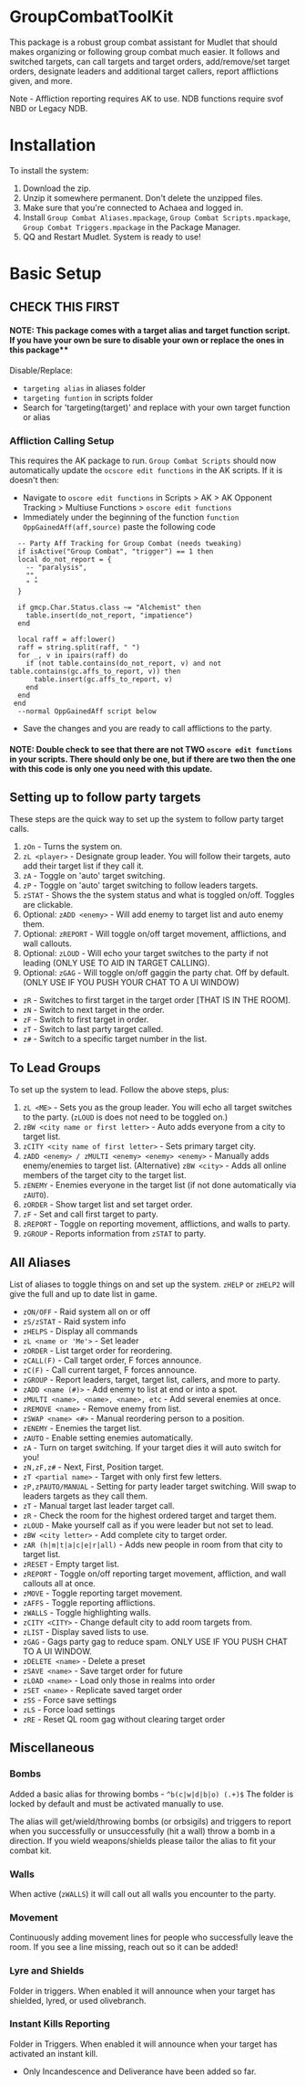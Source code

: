 # GroupCombatToolKit

This package is a robust group combat assistant for Mudlet that should makes organizing or following group combat much easier. It follows and switched targets, can call targets and target orders, add/remove/set target orders, designate leaders and additional target callers, report afflictions given, and more. 

Note - Affliction reporting requires AK to use. NDB functions require svof NBD or Legacy NDB.

# Installation

To install the system: 

1. Download the zip.
2. Unzip it somewhere permanent. Don't delete the unzipped files.
3. Make sure that you're connected to Achaea and logged in.
4. Install `Group Combat Aliases.mpackage`, `Group Combat Scripts.mpackage`, `Group Combat Triggers.mpackage` in the Package Manager.
5. QQ and Restart Mudlet. System is ready to use!

# Basic Setup

## CHECK THIS FIRST
#### NOTE: This package comes with a target alias and target function script. If you have your own be sure to disable your own or replace the ones in this package**
Disable/Replace:
- `targeting alias` in aliases folder
- `targeting funtion` in scripts folder
- Search for 'targeting(target)' and replace with your own target function or alias

### Affliction Calling Setup
This requires the AK package to run. `Group Combat Scripts` should now automatically update the `ocscore edit functions` in the AK scripts. If it is doesn't then:
- Navigate to `oscore edit functions` in Scripts > AK > AK Opponent Tracking > Multiuse Functions > `oscore edit functions`
- Immediately under the beginning of the function `function OppGainedAff(aff,source)` paste the following code
```
  -- Party Aff Tracking for Group Combat (needs tweaking)
  if isActive("Group Combat", "trigger") == 1 then
  local do_not_report = {
    -- "paralysis",
    "",
    " "
  }

  if gmcp.Char.Status.class ~= "Alchemist" then
    table.insert(do_not_report, "impatience")
  end
  
  local raff = aff:lower()
  raff = string.split(raff, " ")
  for _, v in ipairs(raff) do
    if (not table.contains(do_not_report, v) and not table.contains(gc.affs_to_report, v)) then
      table.insert(gc.affs_to_report, v)
    end
  end
 end
  --normal OppGainedAff script below
```
- Save the changes and you are ready to call afflictions to the party.
#### NOTE: Double check to see that there are not TWO `oscore edit functions` in your scripts. There should only be one, but if there are two then the one with this code  is only one you need with this update.



## Setting up to follow party targets
These steps are the quick way to set up the system to follow party target calls.

1. `zOn` - Turns the system on.
2. `zL <player>` - Designate group leader. You will follow their targets, auto add their target list if they call it.
3. `zA` - Toggle on 'auto' target switching.
4. `zP` - Toggle on 'auto' target switching to follow leaders targets.
5. `zSTAT` - Shows the the system status and what is toggled on/off. Toggles are clickable.
6.  Optional: `zADD <enemy>` - Will add enemy to target list and auto enemy them.
7.  Optional: `zREPORT` - Will toggle on/off target movement, afflictions, and wall callouts.
8.  Optional: `zLOUD` - Will echo your target switches to the party if not leading (ONLY USE TO AID IN TARGET CALLING).
9.  Optional: `zGAG` - Will toggle on/off gaggin the party chat. Off by default. (ONLY USE IF YOU PUSH YOUR CHAT TO A UI WINDOW)

- `zR` - Switches to first target in the target order [THAT IS IN THE ROOM].
- `zN` - Switch to next target in the order.
- `zF` - Switch to first target in order.
- `zT` - Switch to last party target called.
- `z#` - Switch to a specific target number in the list.


## To Lead Groups

To set up the system to lead. Follow the above steps, plus:

1. `zL <ME>` - Sets you as the group leader. You will echo all target switches to the party. (`zLOUD` is does not need to be toggled on.)
2. `zBW <city name or first letter>` - Auto adds everyone from a city to target list.
3. `zCITY <city name of first letter>` - Sets primary target city.
4. `zADD <enemy> / zMULTI <enemy> <enemy> <enemy>` - Manually adds enemy/enemies to target list.
   (Alternative) `zBW <city>` - Adds all online members of the target city to the target list.
6. `zENEMY` - Enemies everyone in the target list (if not done automatically via `zAUTO`).
7. `zORDER` - Show target list and set target order.
8. `zF` - Set and call first target to party.
9. `zREPORT` - Toggle on reporting movement, afflictions, and walls to party.
10. `zGROUP` - Reports information from `zSTAT` to party.





## All Aliases

List of aliases to toggle things on and set up the system. `zHELP` or `zHELP2` will give the full and up to date list in game.

- `zON/OFF`           - Raid system all on or off
- `zS/zSTAT`          - Raid system info
- `zHELPS`            - Display all commands
- `zL <name or 'Me'>` - Set leader
- `zORDER`            - List target order for reordering.
- `zCALL(F)`          - Call target order, F forces announce.
- `zC(F)`             - Call current target, F forces announce.
- `zGROUP`            - Report leaders, target, target list, callers, and more to party.
- `zADD <name (#)>`   - Add enemy to list at end or into a spot.
- `zMULTI <name>, <name>, <name>, etc` - Add several enemies at once.
- `zREMOVE <name>`    - Remove enemy from list.
- `zSWAP <name> <#>`  - Manual reordering person to a position.
- `zENEMY`            - Enemies the target list.
- `zAUTO`             - Enable setting enemies automatically.
- `zA`                - Turn on target switching. If your target dies it will auto switch for you!
- `zN,zF,z#`          - Next, First, Position target.
- `zT <partial name>` - Target with only first few letters.
- `zP,zPAUTO/MANUAL`  - Setting for party leader target switching. Will swap to leaders targets as they call them.
- `zT`                - Manual target last leader target call.
- `zR`                - Check the room for the highest ordered target and target them.
- `zLOUD`             - Make yourself call as if you were leader but not set to lead.
- `zBW <city letter>` - Add complete city to target order.
- `zAR (h|m|t|a|c|e|r|all)` - Adds new people in room from that city to target list.
- `zRESET`            - Empty target list.
- `zREPORT`           - Toggle on/off reporting target movement, affliction, and wall callouts all at once.
- `zMOVE`             - Toggle reporting target movement.
- `zAFFS`             - Toggle reporting afflictions.
- `zWALLS`            - Toggle highlighting walls.
- `zCITY <CITY>`      - Change default city to add room targets from.
- `zLIST`             - Display saved lists to use.
- `zGAG`              - Gags party gag to reduce spam. ONLY USE IF YOU PUSH CHAT TO A UI WINDOW.
- `zDELETE <name>`    - Delete a preset
- `zSAVE <name>`      - Save target order for future
- `zLOAD <name>`      - Load only those in realms into order
- `zSET <name>`       - Replicate saved target order
- `zSS`               - Force save settings
- `zLS`               - Force load settings
- `zRE`               - Reset QL room gag without clearing target order

## Miscellaneous

### Bombs
Added a basic alias for throwing bombs - `^b(c|w|d|b|o) (.+)$`
The folder is locked by default and must be activated manually to use.

The alias will get/wield/throwing bombs (or orbsigils) and triggers to report when you successfully or unsuccessfully (hit a wall) throw a bomb in a direction. If you wield weapons/shields please tailor the alias to fit your combat kit.

### Walls
When active (`zWALLS`) it will call out all walls you encounter to the party.

### Movement
Continuously adding movement lines for people who successfully leave the room. If you see a line missing, reach out so it can be added!

### Lyre and Shields

Folder in triggers. When enabled it will announce when your target has shielded, lyred, or used olivebranch.

### Instant Kills Reporting

Folder in Triggers. When enabled it will announce when your target has activated an instant kill.
- Only Incandescence and Deliverance have been added so far.

